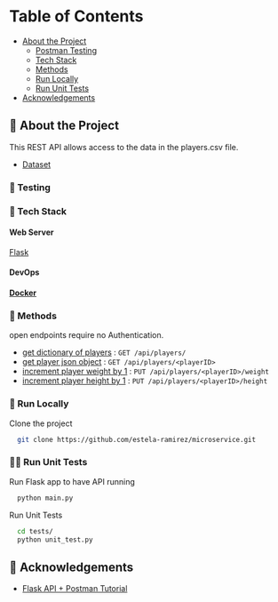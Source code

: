 <!-- Table of Contents -->
# Table of Contents
- [About the Project](#star2-about-the-project)
  * [Postman Testing](#movie-camera-testing)
  * [Tech Stack](#space_invader-tech-stack)
  * [Methods](#large_blue_circle-methods)
  * [Run Locally](#running-run-locally)
  * [Run Unit Tests](#running_woman-tests)
- [Acknowledgements](#raised_hands-acknowledgements)


<!-- About the Project -->
## :star2: About the Project
<p>This REST API allows access to the data in the players.csv file. </p>

* [Dataset](https://www.kaggle.com/datasets/haydenvenable/zillow-observed-rent-index-jan-2014-june-2021)

<!-- Postman Testing -->
### :movie_camera: Testing


<!-- TechStack -->
### :space_invader: Tech Stack

<h4>Web Server</h4>
<a href="https://flask.palletsprojects.com/en/2.2.x/">Flask</a>


<h4>DevOps<h4>
<a href="https://www.docker.com/">Docker</a>

<!-- Methods -->
### :large_blue_circle: Methods

open endpoints require no Authentication.

* [get dictionary of players](/docs/players.md) : `GET /api/players/`
* [get player json object](/docs/playerID.md) : `GET /api/players/<playerID>`
* [increment player weight by 1](/docs/weight.md) : `PUT /api/players/<playerID>/weight`
* [increment player height by 1](/docs/height.md) : `PUT /api/players/<playerID>/height`

<!-- Run Locally -->
### :running: Run Locally
Clone the project

```bash
  git clone https://github.com/estela-ramirez/microservice.git
```

<!-- Run Unit Tests -->
### :running_woman: Run Unit Tests 

Run Flask app to have API running
```bash
  python main.py
```
Run Unit Tests
```bash
  cd tests/
  python unit_test.py
```

<!-- Acknowledgments -->
## :raised_hands: Acknowledgements
 - [Flask API + Postman Tutorial](https://www.youtube.com/watch?v=fJz3JTEtJJA)
 
